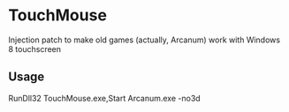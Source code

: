 TouchMouse
==========

Injection patch to make old games (actually, Arcanum) work with Windows 8 touchscreen

Usage
-----

RunDll32 TouchMouse.exe,Start Arcanum.exe -no3d 